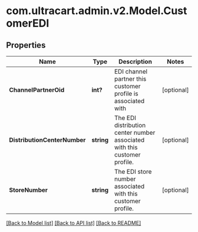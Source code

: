 # com.ultracart.admin.v2.Model.CustomerEDI
## Properties

Name | Type | Description | Notes
------------ | ------------- | ------------- | -------------
**ChannelPartnerOid** | **int?** | EDI channel partner this customer profile is associated with | [optional] 
**DistributionCenterNumber** | **string** | The EDI distribution center number associated with this customer profile. | [optional] 
**StoreNumber** | **string** | The EDI store number associated with this customer profile. | [optional] 


[[Back to Model list]](../README.md#documentation-for-models) [[Back to API list]](../README.md#documentation-for-api-endpoints) [[Back to README]](../README.md)

